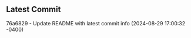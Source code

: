 
## Latest Commit
76a6829 - Update README with latest commit info (2024-08-29 17:00:32 -0400) <Yunxi-Zhou>
